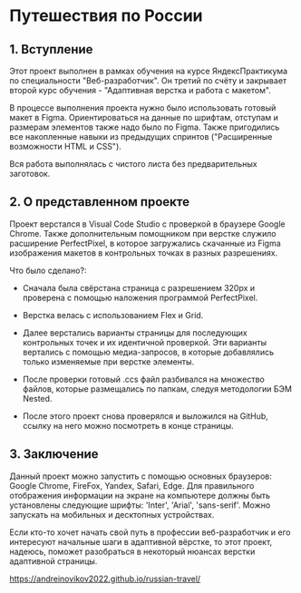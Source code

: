 # Путешествия по России #

## 1.  Вступление ##

Этот проект выполнен в рамках обучения на курсе ЯндексПрактикума по специальности "Веб-разработчик". Он третий по счёту и закрывает второй курс обучения - "Адаптивная верстка и работа с макетом".

В процессе выполнения проекта нужно было использовать готовый макет в Figma. Ориентироваться на данные по шрифтам, отступам и размерам элементов также надо было по Figma. Также пригодились все накопленные навыки из предыдущих спринтов ("Расширенные возможности HTML и CSS"). 

Вся работа выполнялась с чистого листа без предварительных заготовок.

## 2.  О представленном проекте ##

Проект верстался в Visual Code Studio c проверкой в браузере Google Chrome. Также дополнительным помощником при верстке служило расширение PerfectPixel, в которое загружались скачанные из Figma изображения макетов в контрольных точках в разных разрешениях.

Что было сделано?:

* Сначала была свёрстана страница с разрешением 320px и проверена с помощью наложения программой PerfectPixel.

* Верстка велась с использованием Flex и Grid.

* Далее верстались варианты страницы для последующих контрольных точек и их идентичной проверкой. Эти варианты вертались с помощью медиа-запросов, в которые добавлялись только изменяемые при верстке элементы. 

* После проверки готовый .ccs файл разбивался на множество файлов, которые размещались по папкам, следуя методологии БЭМ Nested.

* После этого проект снова проверялся и выложился на GitHub, ссылку на него можно посмотреть в конце страницы. 

## 3. Заключение ##

Данный проект можно запустить с помощью основных браузеров: Google Chrome, FireFox, Yandex, Safari, Edge. Для правильного отображения информации на экране на компьютере должны быть установлены следующие шрифты: 'Inter', 'Arial', 'sans-serif'. Можно запускать на мобильных и десктопных устройствах.

Если кто-то хочет начать свой путь в профессии веб-разработчик и его интересуют начальные шаги в адаптивной вёрстке, то этот проект, надеюсь, поможет разобраться в некоторый нюансах верстки адаптивной страницы.

https://andreinovikov2022.github.io/russian-travel/
